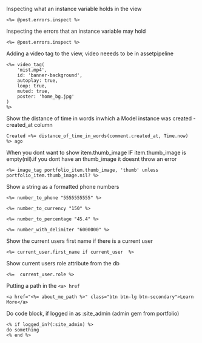 Inspecting what an instance variable holds in the view

```<%= @post.errors.inspect %>```

Inspecting the errors that an instance variable may hold

```<%= @post.errors.inspect %>```

Adding a video tag to the view, video neeeds to be in assetpipeline

```
<%= video_tag(
    'mist.mp4',
    id: 'banner-background',
    autoplay: true,
    loop: true,
    muted: true,
    poster: 'home_bg.jpg'
)
%>
```


Show the distance of time in words inwhich a Model instance was created - created_at column

```
Created <%= distance_of_time_in_words(comment.created_at, Time.now)   %> ago
```

When you dont want to show item.thumb_image IF item.thumb_image is empty(nil).if you dont have an thumb_image it doesnt throw an error

```
<%= image_tag portfolio_item.thumb_image, 'thumb' unless portfolio_item.thumb_image.nil? %>
```


Show a string as a formatted phone numbers

```<%= number_to_phone "5555555555" %>```

```<%= number_to_currency "150" %>```

```<%= number_to_percentage "45.4" %>```

```<%= number_with_delimiter "6000000" %>```

Show the current users first name if there is a current user

```<%= current_user.first_name if current_user  %>```

Show current users role attribute from the db

```<%=  current_user.role %>```

Putting a path in the ```<a> href```

```<a href="<%= about_me_path %>" class="btn btn-lg btn-secondary">Learn More</a>```

Do code block, if logged in as :site_admin (admin gem from portfolio)

```
<% if logged_in?(:site_admin) %>
do something
<% end %>

```

